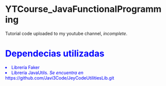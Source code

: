 # YTCourse_JavaFunctionalProgramming
Tutorial code uploaded to my youtube channel, *incomplete*.

<div style="color:blue;">
  <h1>Dependecias utilizadas</h1>
  <li>Librería Faker</li>
  <li>Librería JavaUtils. <i>Se encuentra en</i> https://github.com/Javi3Code/JeyCodeUtilitiesLib.git</li>
</div>
